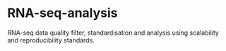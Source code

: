 # RNA-seq-analysis
RNA-seq data quality filter, standardisation and analysis using scalability and reproducibility standards. 
